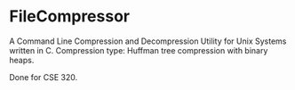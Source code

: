 # FileCompressor

A Command Line Compression and Decompression Utility for Unix Systems written in C. 
Compression type: Huffman tree compression with binary heaps.

Done for CSE 320.

